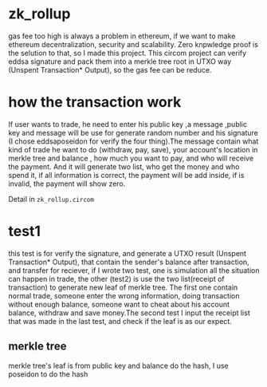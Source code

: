 # zk_rollup
gas fee too high is always a problem in ethereum, if we want to make ethereum decentralization, security and scalability. Zero knpwledge proof is the selution to that, so I made this project. This circom project can verify eddsa signature and pack them into a merkle tree root in UTXO way (Unspent Transaction* Output), so the gas fee can be reduce.

# how the transaction work
If user wants to trade, he need to enter his public key ,a message ,public key and message will be use for generate random number and his signature (I chose eddsaposeidon for verify the four thing).The message contain what kind of trade he want to do (withdraw, pay, save), your account's location in merkle tree and balance , how much you want to pay, and who will receive the payment. And it will generate two list, who get the money and who spend it, if all information is correct, the payment will be add inside, if is invalid, the payment will show zero.

Detail in `zk_rollup.circom`

# test1
this test is for verify the signature, and generate a UTXO result (Unspent Transaction* Output), that contain the sender's balance after transaction, and transfer for reciever, if 
I wrote two test, one is simulation all the situation can happen in trade, the other (test2) is use the two list(receipt of transaction) to generate new leaf of merkle tree. The first one contain normal trade, someone enter the wrong information, doing transaction without enough balance, someone want to cheat about his account balance, withdraw and save money.The second test I input the receipt list that was made in the last test, and check if the leaf is as our expect. 

## merkle tree 
merkle tree's leaf is from public key and balance do the hash, I use poseidon to do the hash 

